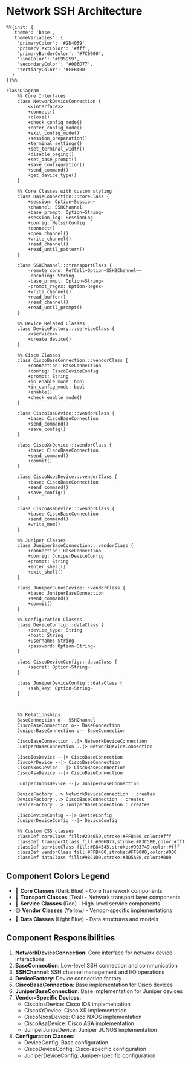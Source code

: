 # Network SSH Architecture

```mermaid
%%{init: {
  'theme': 'base',
  'themeVariables': {
    'primaryColor': '#2D4059',
    'primaryTextColor': '#fff',
    'primaryBorderColor': '#7C0000',
    'lineColor': '#F95959',
    'secondaryColor': '#006D77',
    'tertiaryColor': '#FFB400'
  }
}}%%

classDiagram
    %% Core Interfaces
    class NetworkDeviceConnection {
        <<interface>>
        +connect()
        +close()
        +check_config_mode()
        +enter_config_mode()
        +exit_config_mode()
        +session_preparation()
        +terminal_settings()
        +set_terminal_width()
        +disable_paging()
        +set_base_prompt()
        +save_configuration()
        +send_command()
        +get_device_type()
    }

    %% Core Classes with custom styling
    class BaseConnection:::coreClass {
        +session: Option~Session~
        +channel: SSHChannel
        +base_prompt: Option~String~
        +session_log: SessionLog
        +config: NetsshConfig
        +connect()
        +open_channel()
        +write_channel()
        +read_channel()
        +read_until_pattern()
    }

    class SSHChannel:::transportClass {
        -remote_conn: RefCell~Option~SSH2Channel~~
        -encoding: String
        -base_prompt: Option~String~
        -prompt_regex: Option~Regex~
        +write_channel()
        +read_buffer()
        +read_channel()
        +read_until_prompt()
    }

    %% Device Related Classes
    class DeviceFactory:::serviceClass {
        <<service>>
        +create_device()
    }

    %% Cisco Classes
    class CiscoBaseConnection:::vendorClass {
        +connection: BaseConnection
        +config: CiscoDeviceConfig
        +prompt: String
        +in_enable_mode: bool
        +in_config_mode: bool
        +enable()
        +check_enable_mode()
    }

    class CiscoIosDevice:::vendorClass {
        +base: CiscoBaseConnection
        +send_command()
        +save_config()
    }

    class CiscoXrDevice:::vendorClass {
        +base: CiscoBaseConnection
        +send_command()
        +commit()
    }

    class CiscoNxosDevice:::vendorClass {
        +base: CiscoBaseConnection
        +send_command()
        +save_config()
    }

    class CiscoAsaDevice:::vendorClass {
        +base: CiscoBaseConnection
        +send_command()
        +write_mem()
    }

    %% Juniper Classes
    class JuniperBaseConnection:::vendorClass {
        +connection: BaseConnection
        +config: JuniperDeviceConfig
        +prompt: String
        +enter_shell()
        +exit_shell()
    }

    class JuniperJunosDevice:::vendorClass {
        +base: JuniperBaseConnection
        +send_command()
        +commit()
    }

    %% Configuration Classes
    class DeviceConfig:::dataClass {
        +device_type: String
        +host: String
        +username: String
        +password: Option~String~
    }

    class CiscoDeviceConfig:::dataClass {
        +secret: Option~String~
    }

    class JuniperDeviceConfig:::dataClass {
        +ssh_key: Option~String~
    }



    %% Relationships
    BaseConnection o-- SSHChannel
    CiscoBaseConnection o-- BaseConnection
    JuniperBaseConnection o-- BaseConnection
    
    CiscoBaseConnection ..|> NetworkDeviceConnection
    JuniperBaseConnection ..|> NetworkDeviceConnection
    
    CiscoIosDevice --|> CiscoBaseConnection
    CiscoXrDevice --|> CiscoBaseConnection
    CiscoNxosDevice --|> CiscoBaseConnection
    CiscoAsaDevice --|> CiscoBaseConnection
    
    JuniperJunosDevice --|> JuniperBaseConnection
    
    DeviceFactory ..> NetworkDeviceConnection : creates
    DeviceFactory ..> CiscoBaseConnection : creates
    DeviceFactory ..> JuniperBaseConnection : creates
    
    CiscoDeviceConfig --|> DeviceConfig
    JuniperDeviceConfig --|> DeviceConfig

    %% Custom CSS classes
    classDef coreClass fill:#2D4059,stroke:#FFB400,color:#fff
    classDef transportClass fill:#006D77,stroke:#83C5BE,color:#fff
    classDef serviceClass fill:#E84545,stroke:#903749,color:#fff
    classDef vendorClass fill:#FFB400,stroke:#FF9000,color:#000
    classDef dataClass fill:#98C1D9,stroke:#3D5A80,color:#000
```

## Component Colors Legend

- 🔵 **Core Classes** (Dark Blue) - Core framework components
- 🌊 **Transport Classes** (Teal) - Network transport layer components
- 🔴 **Service Classes** (Red) - High-level service components
- 🟡 **Vendor Classes** (Yellow) - Vendor-specific implementations
- 🔷 **Data Classes** (Light Blue) - Data structures and models

## Component Responsibilities

1. **NetworkDeviceConnection**: Core interface for network device interactions
2. **BaseConnection**: Low-level SSH connection and communication
3. **SSHChannel**: SSH channel management and I/O operations
4. **DeviceFactory**: Device connection factory
5. **CiscoBaseConnection**: Base implementation for Cisco devices
6. **JuniperBaseConnection**: Base implementation for Juniper devices
7. **Vendor-Specific Devices**: 
   - CiscoIosDevice: Cisco IOS implementation
   - CiscoXrDevice: Cisco XR implementation
   - CiscoNxosDevice: Cisco NXOS implementation
   - CiscoAsaDevice: Cisco ASA implementation
   - JuniperJunosDevice: Juniper JUNOS implementation
8. **Configuration Classes**:
   - DeviceConfig: Base configuration
   - CiscoDeviceConfig: Cisco-specific configuration
   - JuniperDeviceConfig: Juniper-specific configuration
